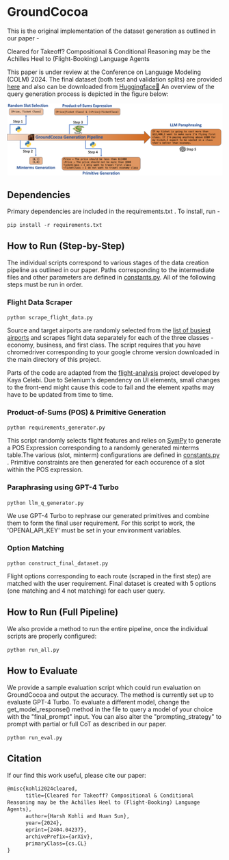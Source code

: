 # GroundCocoa

This is the original implementation of the dataset generation as outlined in our paper -

Cleared for Takeoff? Compositional & Conditional Reasoning may be the Achilles Heel to (Flight-Booking) Language Agents

This paper is under review at the Conference on Language Modeling (COLM) 2024. The final dataset (both test and validation splits) are provided [here](flight_data/groundcocoa.json) and also can be downloaded from [Huggingface🤗](https://huggingface.co/datasets/harsh147/GroundCocoa) An overview of the query generation process is depicted in the figure below:

![Query Generation Process](files/ground_cocoa_generation.png)

## Dependencies

Primary dependencies are included in the requirements.txt . To install, run - 

`pip install -r requirements.txt`

## How to Run (Step-by-Step)

The individual scripts correspond to various stages of the data creation pipeline as outlined in our paper. Paths corresponding to the intermediate files and other parameters are defined in [constants.py](constants.py). All of the following steps must be run in order.

### Flight Data Scraper

`python scrape_flight_data.py`

Source and target airports are randomly selected from the [list of busiest airports](flight_data/busiest_airports.csv) and scrapes flight data separately for each of the three classes - economy, business, and first class. The script requires that you have chromedriver corresponding to your google chrome version downloaded in the main directory of this project.

Parts of the code are adapted from the [flight-analysis](https://github.com/celebi-pkg/flight-analysis) project developed by Kaya Celebi. Due to Selenium's dependency on UI elements, small changes to the front-end might cause this code to fail and the element xpaths may have to be updated from time to time. 

### Product-of-Sums (POS) & Primitive Generation

`python requirements_generator.py`

This script randomly selects flight features and relies on [SymPy](https://www.sympy.org/en/index.html) to generate a POS Expression corresponding to a randomly generated minterms table.The various (slot, minterm) configurations are defined in [constants.py](constants.py) . Primitive constraints are then generated for each occurence of a slot within the POS expression.

### Paraphrasing using GPT-4 Turbo

`python llm_q_generator.py`

We use GPT-4 Turbo to rephrase our generated primitives and combine them to form the final user requirement. For this script to work, the 'OPENAI_API_KEY' must be set in your environment variables.

### Option Matching

`python construct_final_dataset.py`

Flight options corresponding to each route (scraped in the first step) are matched with the user requirement. Final dataset is created with 5 options (one matching and 4 not matching) for each user query.

## How to Run (Full Pipeline)

We also provide a method to run the entire pipeline, once the individual scripts are properly configured:

`python run_all.py`

## How to Evaluate

We provide a sample evaluation script which could run evaluation on GroundCocoa and output the accuracy. The method is currently set up to evaluate GPT-4 Turbo. To evaluate a different model, change the get_model_response() method in the file to query a model of your choice with the "final_prompt" input. You can also alter the "prompting_strategy" to prompt with partial or full CoT as described in our paper.

`python run_eval.py`

## Citation

If our find this work useful, please cite our paper:

```
@misc{kohli2024cleared,
      title={Cleared for Takeoff? Compositional & Conditional Reasoning may be the Achilles Heel to (Flight-Booking) Language Agents}, 
      author={Harsh Kohli and Huan Sun},
      year={2024},
      eprint={2404.04237},
      archivePrefix={arXiv},
      primaryClass={cs.CL}
}
```